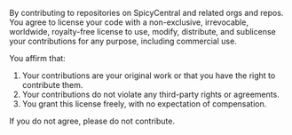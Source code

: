 By contributing to repositories on SpicyCentral and related orgs and repos. You agree to license your code with a non-exclusive, irrevocable, worldwide, royalty-free license to use, modify, distribute, and sublicense your contributions for any purpose, including commercial use.

You affirm that:
1. Your contributions are your original work or that you have the right to contribute them.
2. Your contributions do not violate any third-party rights or agreements.
3. You grant this license freely, with no expectation of compensation.

If you do not agree, please do not contribute.

